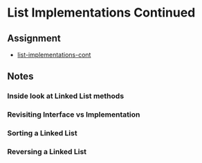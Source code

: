 # List Implementations Continued

## Assignment
+ [list-implementations-cont](https://github.com/Ada-C6/list-implementations-cont)

## Notes

### Inside look at Linked List methods

### Revisiting Interface vs Implementation

### Sorting a Linked List

### Reversing a Linked List
